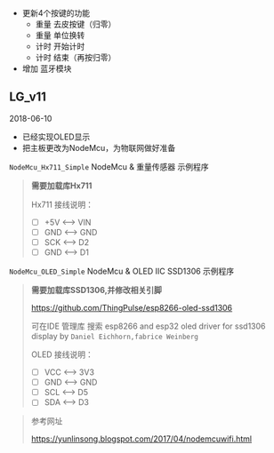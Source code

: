 * 更新4个按键的功能
  * 重量 去皮按键（归零）
  * 重量 单位换转
  * 计时 开始计时
  * 计时 结束（再按归零）
* 增加 蓝牙模块

## LG_v11
2018-06-10
  * 已经实现OLED显示
  * 把主板更改为NodeMcu，为物联网做好准备



`NodeMcu_Hx711_Simple` NodeMcu & 重量传感器 示例程序

> __需要加载库Hx711__
>
>Hx711 接线说明：
>* [ ] +5V <--> VIN
>* [ ] GND <--> GND
>* [ ] SCK <--> D2
>* [ ] GND <--> D1

`NodeMcu_OLED_Simple` NodeMcu & OLED IIC SSD1306 示例程序

> __需要加载库SSD1306,并修改相关引脚__
>
>https://github.com/ThingPulse/esp8266-oled-ssd1306
>
> 可在IDE 管理库 搜索 esp8266 and esp32 oled driver for ssd1306 display by `Daniel Eichhorn,fabrice Weinberg`
>
>OLED 接线说明：
>* [ ] VCC <--> 3V3
>* [ ] GND <--> GND
>* [ ] SCL <--> D5
>* [ ] SDA <--> D3

>参考网址
>
>https://yunlinsong.blogspot.com/2017/04/nodemcuwifi.html
